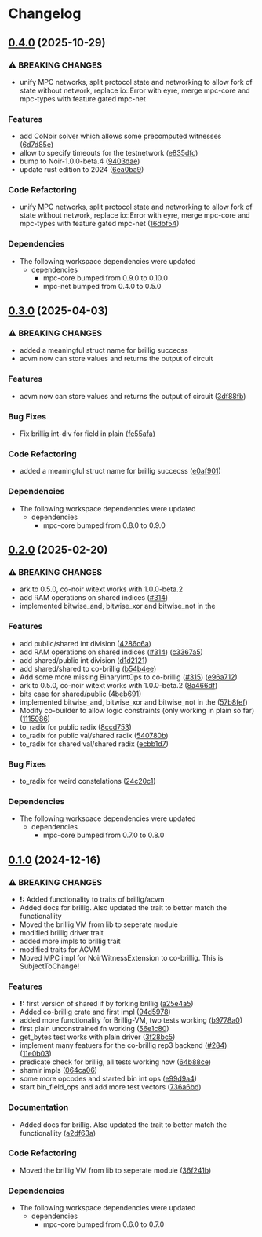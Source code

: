 # Changelog

## [0.4.0](https://github.com/TaceoLabs/co-snarks/compare/co-brillig-v0.3.0...co-brillig-v0.4.0) (2025-10-29)


### ⚠ BREAKING CHANGES

* unify MPC networks, split protocol state and networking to allow fork of state without network, replace io::Error with eyre, merge mpc-core and mpc-types with feature gated mpc-net

### Features

* add CoNoir solver which allows some precomputed witnesses ([6d7d85e](https://github.com/TaceoLabs/co-snarks/commit/6d7d85eea200a33507d4e6c22c7055d776cb6dae))
* allow to specify timeouts for the testnetwork ([e835dfc](https://github.com/TaceoLabs/co-snarks/commit/e835dfcfd086a2d03ae9b9d84c1fe416ed961568))
* bump to Noir-1.0.0-beta.4 ([9403dae](https://github.com/TaceoLabs/co-snarks/commit/9403daeaf977120a581d9265bea9ed5df8203f3a))
* update rust edition to 2024 ([6ea0ba9](https://github.com/TaceoLabs/co-snarks/commit/6ea0ba9f9f34063e8ab859c1d4ae41d05629a1c0))


### Code Refactoring

* unify MPC networks, split protocol state and networking to allow fork of state without network, replace io::Error with eyre, merge mpc-core and mpc-types with feature gated mpc-net ([16dbf54](https://github.com/TaceoLabs/co-snarks/commit/16dbf546d8f2d80ad4fa9f5053da19edc7270d3c))


### Dependencies

* The following workspace dependencies were updated
  * dependencies
    * mpc-core bumped from 0.9.0 to 0.10.0
    * mpc-net bumped from 0.4.0 to 0.5.0

## [0.3.0](https://github.com/TaceoLabs/co-snarks/compare/co-brillig-v0.2.0...co-brillig-v0.3.0) (2025-04-03)


### ⚠ BREAKING CHANGES

* added a meaningful struct name for brillig succecss
* acvm now can store values and returns the output of circuit

### Features

* acvm now can store values and returns the output of circuit ([3df88fb](https://github.com/TaceoLabs/co-snarks/commit/3df88fb244b191e03bbd6e6aaede86eaaf7f3d6b))


### Bug Fixes

* Fix brillig int-div for field in plain ([fe55afa](https://github.com/TaceoLabs/co-snarks/commit/fe55afa14cc6e5afa817454a40d4e783bae49b6a))


### Code Refactoring

* added a meaningful struct name for brillig succecss ([e0af901](https://github.com/TaceoLabs/co-snarks/commit/e0af901e2999cc7e38215f36fe2a647b18d94e0e))


### Dependencies

* The following workspace dependencies were updated
  * dependencies
    * mpc-core bumped from 0.8.0 to 0.9.0

## [0.2.0](https://github.com/Taceolabs/co-snarks/compare/co-brillig-v0.1.0...co-brillig-v0.2.0) (2025-02-20)


### ⚠ BREAKING CHANGES

* ark to 0.5.0, co-noir witext works with 1.0.0-beta.2
* add RAM operations on shared indices ([#314](https://github.com/Taceolabs/co-snarks/issues/314))
* implemented bitwise_and, bitwise_xor and bitwise_not in the

### Features

* add public/shared int division ([4286c6a](https://github.com/Taceolabs/co-snarks/commit/4286c6a7d7e42335c056c2b3a858a7dbd51bf107))
* add RAM operations on shared indices ([#314](https://github.com/Taceolabs/co-snarks/issues/314)) ([c3367a5](https://github.com/Taceolabs/co-snarks/commit/c3367a55b95c3132cfbb6401c6ec1230f46e099c))
* add shared/public int division ([d1d2121](https://github.com/Taceolabs/co-snarks/commit/d1d21215997e1a854d2919db47a8b7bbbc541747))
* add shared/shared to co-brillig ([b54b4ee](https://github.com/Taceolabs/co-snarks/commit/b54b4eeea091431a7f06eb0a87eb5e0e87ceb2b4))
* Add some more missing BinaryIntOps to co-brillig ([#315](https://github.com/Taceolabs/co-snarks/issues/315)) ([e96a712](https://github.com/Taceolabs/co-snarks/commit/e96a712dfa987fb39e17232ef11d067b29b62aef))
* ark to 0.5.0, co-noir witext works with 1.0.0-beta.2 ([8a466df](https://github.com/Taceolabs/co-snarks/commit/8a466dffde68d64bed8265e1336e454559898602))
* bits case for shared/public ([4beb691](https://github.com/Taceolabs/co-snarks/commit/4beb6910f037055a0bc08aae30dbe2995aae5bf4))
* implemented bitwise_and, bitwise_xor and bitwise_not in the ([57b8fef](https://github.com/Taceolabs/co-snarks/commit/57b8fef7dd4ea837cbccdc30718833ba72767253))
* Modify co-builder to allow logic constraints (only working in plain so far) ([1115986](https://github.com/Taceolabs/co-snarks/commit/11159866ba8275e63d7bccee6523efe71ac13e6f))
* to_radix for public radix ([8ccd753](https://github.com/Taceolabs/co-snarks/commit/8ccd753975d8a4e11fe8ed90cc757d9739d988dd))
* to_radix for public val/shared radix ([540780b](https://github.com/Taceolabs/co-snarks/commit/540780b81d4ee4772df09a7997c42af6f476ff6d))
* to_radix for shared val/shared radix ([ecbb1d7](https://github.com/Taceolabs/co-snarks/commit/ecbb1d7137713939cab0ed5010f00404e81f626a))


### Bug Fixes

* to_radix for weird constelations ([24c20c1](https://github.com/Taceolabs/co-snarks/commit/24c20c1ecc62dcc2f168ff8e0150a0c38fe31fed))


### Dependencies

* The following workspace dependencies were updated
  * dependencies
    * mpc-core bumped from 0.7.0 to 0.8.0

## [0.1.0](https://github.com/TaceoLabs/co-snarks/compare/co-brillig-v0.0.1...co-brillig-v0.1.0) (2024-12-16)


### ⚠ BREAKING CHANGES

* **!:** Added functionality to traits of brillig/acvm
* Added docs for brillig. Also updated the trait to better match the functionallity
* Moved the brillig VM from lib to seperate module
* modified brillig driver trait
* added more impls to brillig trait
* modified traits for ACVM
* Moved MPC impl for NoirWitnessExtension to co-brillig. This is SubjectToChange!

### Features

* **!:** first version of shared if by forking brillig ([a25e4a5](https://github.com/TaceoLabs/co-snarks/commit/a25e4a5cb5cdc912197871803c5872c08777b8a7))
* Added co-brillig crate and first impl ([94d5978](https://github.com/TaceoLabs/co-snarks/commit/94d5978454f8b9f1b278ef1d7ad42e58361b2c11))
* added more functionality for Brillig-VM, two tests working ([b9778a0](https://github.com/TaceoLabs/co-snarks/commit/b9778a0b1f346f7a3160456f06e71d4173a9d616))
* first plain unconstrained fn working ([56e1c80](https://github.com/TaceoLabs/co-snarks/commit/56e1c801e6d51c8e35f1f1b1b2b007d80f050999))
* get_bytes test works with plain driver ([3f28bc5](https://github.com/TaceoLabs/co-snarks/commit/3f28bc576f13f700d6d9628968b00d4eaf6350f4))
* implement many featuers for the co-brillig rep3 backend ([#284](https://github.com/TaceoLabs/co-snarks/issues/284)) ([11e0b03](https://github.com/TaceoLabs/co-snarks/commit/11e0b03b8ca437e48e0ac80e2cff870f530c58c0))
* predicate check for brillig, all tests working now ([64b88ce](https://github.com/TaceoLabs/co-snarks/commit/64b88cee4f6e437e8eb32f453410030231fab7c6))
* shamir impls ([064ca06](https://github.com/TaceoLabs/co-snarks/commit/064ca06b25d9acd0a04e0a892f1b47ee94a16f39))
* some more opcodes and started bin int ops ([e99d9a4](https://github.com/TaceoLabs/co-snarks/commit/e99d9a4af52c84b0f54864c06218b2b23154df85))
* start bin_field_ops and add more test vectors ([736a6bd](https://github.com/TaceoLabs/co-snarks/commit/736a6bde98836614416e7f7b1d45efc417e15b43))


### Documentation

* Added docs for brillig. Also updated the trait to better match the functionallity ([a2df63a](https://github.com/TaceoLabs/co-snarks/commit/a2df63aa1048364e484bde31013a1c5bbe4a9da3))


### Code Refactoring

* Moved the brillig VM from lib to seperate module ([36f241b](https://github.com/TaceoLabs/co-snarks/commit/36f241b46c6a973b3a43e24872e38da9605011fa))


### Dependencies

* The following workspace dependencies were updated
  * dependencies
    * mpc-core bumped from 0.6.0 to 0.7.0

